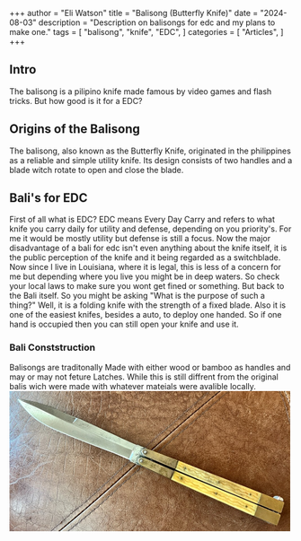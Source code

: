 +++
author = "Eli Watson"
title = "Balisong (Butterfly Knife)"
date = "2024-08-03"
description = "Description on balisongs for edc and my plans to make one."
tags = [
    "balisong", "knife", "EDC",
]
categories = [
    "Articles",
]
+++

## Intro 
The balisong is a pilipino knife made famous by video games and flash tricks. But how good is it for a EDC? 

## Origins of the Balisong
The balisong, also known as the Butterfly Knife, originated in the philippines as a reliable and simple utility knife. Its design consists of two handles and a blade witch rotate to open and close the blade. 

## Bali's for EDC
First of all what is EDC? EDC means Every Day Carry and refers to what knife you carry daily for utility and defense, depending on you priority's. For me it would be mostly  utility but defense is still a focus. Now the major disadvantage of a bali for edc isn't even anything about the knife itself, it is the public perception of the knife and it being regarded as a switchblade. Now since I live in Louisiana, where it is legal, this is less of a concern for me but depending where you live you might be in deep waters. So check your local laws to make sure you wont get fined or something. But back to the Bali itself. So you might be asking "What is the purpose of such a thing?" Well, it is a folding knife with the strength of a fixed blade. Also it is one of the easiest knifes, besides a auto, to deploy one handed. So if one hand is occupied then you can still open your knife and use it. 

### Bali Conststruction 
Balisongs are traditonally Made with either wood or bamboo as handles and may or may not feture Latches. While this is still diffrent from the original balis wich were made with whatever mateials were avalible locally.
<img src="./OGBali.jpg" width="500" height="250">                                            